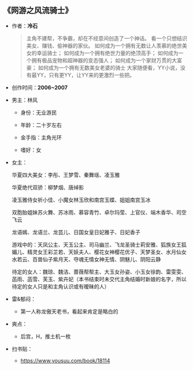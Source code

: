 ## 《网游之风流骑士》

- 作者：**冷石**
  
    > 主角不建帮，不争霸，却在不经意间创造了一个神话。
    看一个只想结识美女、赚钱、偷神器的家伙。
    如何成为一个拥有无数让人羡慕的绝世美女的幸运骑士；
    如何成为一个拥有绝世力量的绝顶高手；
    如何成为一个拥有极品宠物和超神器的变态强人；
    如何成为一个家财万贯的大富豪；
    如何成为一个拥有无数美女老婆的骑士
    大家随便看，YY小说，没有最YY，只有更YY，让YY来的更激烈一些把。

- 创作时间：**2006~2007**

- 男主：林风

  * 身份：无业游民
  
  * 年龄：二十岁左右
  * 金手指：主角光环
  * 嗜好：女

- 女主：
  
  华夏四大美女：李彤、王梦雪、秦舞瑶、凌玉雅

  华夏绝代双骄：柳梦烟、唐绰影

  凌玉雅侍女祈小佳、小魔女林玉欣和南宫玉蝶、姐姐南宫玉冰

  双胞胎姐妹苏火舞、苏冰雨、慕容青竹、卓尔玛莹、上官仪、端木香华、司空飞云

  龙语嫣、龙语兰、龙芸儿、日国女皇日妃雅子、日妃香子

  游戏中的：天凤公主、天玉公主、司马幽兰、飞龙圣骑士莉安雅、狐族女王狐媚儿、精灵女王彩芷若、天妖夫人、樱花女神樱花优子、天梦圣女、水月仙女水若云、百兽仙子紫月天、夺魂无情女神无情、阴魅儿、阴阳云静
  
  待定的女人：魏琼、魏洁、蔷薇帮帮主、大玉女孙姿、小玉女徐韵、雷雯雯、菡雨、菡雪、芙玉、紫卉妃（本书结束时未交代主角结婚时新娘的名字，所以待定的女人只是和主角认识或有暧昧的人）

- 雷&郁闷：

  * 第一人称龙傲天老书，看起来肯定是略白的

- 爽点：
  
  * 后宫，H，推土机一枚

- 扫书贴：
  
  * <https://www.yousuu.com/book/18114>